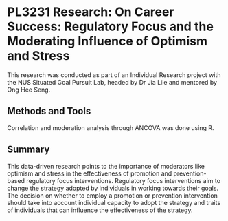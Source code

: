 # PL3231 Research: On Career Success: Regulatory Focus and the Moderating Influence of Optimism and Stress
This research was conducted as part of an Individual Research project with the NUS Situated Goal Pursuit Lab, headed by Dr Jia Lile and mentored by Ong Hee Seng.

## Methods and Tools
Correlation and moderation analysis through ANCOVA was done using R. 

## Summary
This data-driven research points to the importance of moderators like optimism and stress in the effectiveness of promotion and prevention-based regulatory focus interventions. Regulatory focus interventions aim to change the strategy adopted by individuals in working towards their goals. The decision on whether to employ a promotion or prevention intervention should take into account individual capacity to adopt the strategy and traits of individuals that can influence the effectiveness of the strategy. 

